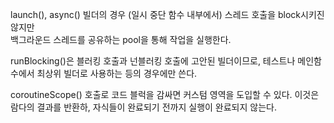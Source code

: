 launch(), async() 빌더의 경우 (일시 중단 함수 내부에서) 스레드 호출을 block시키진 않지만 <br>
백그라운드 스레드를 공유하는 pool을 통해 작업을 실행한다.<br>

runBlocking()은 블러킹 호출과 넌블러킹 호출에 고안된 빌더이므로, 테스트나 메인함수에서 최상위 빌더로 사용하는 등의 경우에만 쓴다.

coroutineScope() 호출로 코드 블럭을 감싸면 커스텀 영역을 도입할 수 있다. 이것은 람다의 결과를 반환하, 자식들이 완료되기 전까지 실행이 완료되지 않는다.<br>